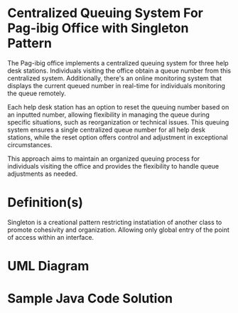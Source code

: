 # Centralized Queuing System For Pag-ibig Office with Singleton Pattern 

The Pag-ibig office implements a centralized queuing system for three help desk stations. Individuals visiting the office obtain a queue number from this centralized system. Additionally, there's an online monitoring system that displays the current queued number in real-time for individuals monitoring the queue remotely.

Each help desk station has an option to reset the queuing number based on an inputted number, allowing flexibility in managing the queue during specific situations, such as reorganization or technical issues. This queuing system ensures a single centralized queue number for all help desk stations, while the reset option offers control and adjustment in exceptional circumstances.

This approach aims to maintain an organized queuing process for individuals visiting the office and provides the flexibility to handle queue adjustments as needed.


# Definition(s)
Singleton is a creational pattern restricting instatiation of another class to promote cohesivity and organization. Allowing only global entry of the point of access within an interface.



# UML Diagram




# Sample Java Code Solution
